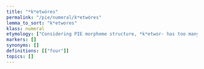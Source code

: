 ```yaml
---
title: "*kʷetwóres"
permalink: "/pie/numeral/kʷetwóres"
lemma_to_sort: "kʷetwores"
klass: numeral
etymology: ["Considering PIE morpheme structure, *kʷetwor- has too many consonants to be a true primitive morpheme. Tentatively, the feminine stem could point to an elemental \"four\" of the shape **kʷet- or **kʷetu-."]
markers: []
synonyms: []
definitions: [["four"]]
topics: []
---
```

